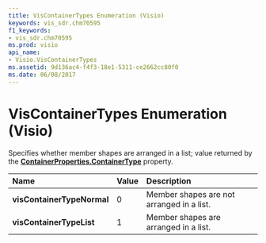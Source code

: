 ```yaml
---
title: VisContainerTypes Enumeration (Visio)
keywords: vis_sdr.chm70595
f1_keywords:
- vis_sdr.chm70595
ms.prod: visio
api_name:
- Visio.VisContainerTypes
ms.assetid: 9d136ac4-f4f3-18e1-5311-ce2662cc80f0
ms.date: 06/08/2017
---
```



# VisContainerTypes Enumeration (Visio)

Specifies whether member shapes are arranged in a list; value returned by the **[ContainerProperties.ContainerType](containerproperties-containertype-property-visio.md)** property.



|**Name**|**Value**|**Description**|
|:-----|:-----|:-----|
| **visContainerTypeNormal**|0|Member shapes are not arranged in a list.|
| **visContainerTypeList**|1|Member shapes are arranged in a list.|


